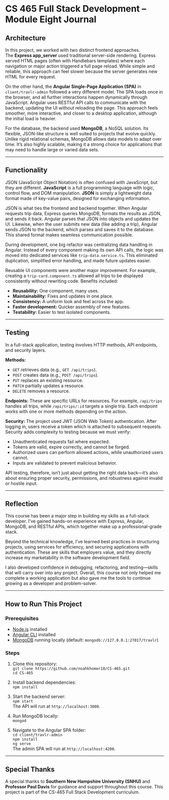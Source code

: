 # CS 465 Full Stack Development – Module Eight Journal

## Architecture
In this project, we worked with two distinct frontend approaches.  
The **Express app_server** used traditional server-side rendering. Express served HTML pages (often with Handlebars templates) where each navigation or major action triggered a full page reload. While simple and reliable, this approach can feel slower because the server generates new HTML for every request.

On the other hand, the **Angular Single-Page Application (SPA)** in `client/travlr-admin` followed a very different model. The SPA loads once in the browser, and all further interactions happen dynamically through JavaScript. Angular uses RESTful API calls to communicate with the backend, updating the UI without reloading the page. This approach feels smoother, more interactive, and closer to a desktop application, although the initial load is heavier.

For the database, the backend used **MongoDB**, a NoSQL solution. Its flexible, JSON-like structure is well suited to projects that evolve quickly. Unlike rigid relational schemas, MongoDB allows data models to adapt over time. It’s also highly scalable, making it a strong choice for applications that may need to handle large or varied data sets.

---

## Functionality
JSON (JavaScript Object Notation) is often confused with JavaScript, but they are different. **JavaScript** is a full programming language with logic, control flow, and DOM manipulation. **JSON** is simply a lightweight data format made of key-value pairs, designed for exchanging information.  

JSON is what ties the frontend and backend together. When Angular requests trip data, Express queries MongoDB, formats the results as JSON, and sends it back. Angular parses that JSON into objects and updates the UI. Likewise, when the user submits new data (like adding a trip), Angular sends JSON to the backend, which parses and saves it to the database. This shared format makes seamless communication possible.

During development, one big refactor was centralizing data handling in Angular. Instead of every component making its own API calls, the logic was moved into dedicated services like `trip-data.service.ts`. This eliminated duplication, simplified error handling, and made future updates easier.  

Reusable UI components were another major improvement. For example, creating a `trip-card.component.ts` allowed all trips to be displayed consistently without rewriting code. Benefits included:
- **Reusability:** One component, many uses.  
- **Maintainability:** Fixes and updates in one place.  
- **Consistency:** A uniform look and feel across the app.  
- **Faster development:** Quicker assembly of new features.  
- **Testability:** Easier to test isolated components.

---

## Testing
In a full-stack application, testing involves HTTP methods, API endpoints, and security layers.

**Methods:**  
- `GET` retrieves data (e.g., `GET /api/trips`).  
- `POST` creates data (e.g., `POST /api/trips`).  
- `PUT` replaces an existing resource.  
- `PATCH` partially updates a resource.  
- `DELETE` removes a resource.

**Endpoints:** These are specific URLs for resources. For example, `/api/trips` handles all trips, while `/api/trips/:id` targets a single trip. Each endpoint works with one or more methods depending on the action.

**Security:** The project used JWT (JSON Web Token) authentication. After logging in, users receive a token which is attached to subsequent requests. Security adds complexity to testing because we must verify:
- Unauthenticated requests fail where expected.  
- Tokens are valid, expire correctly, and cannot be forged.  
- Authorized users can perform allowed actions, while unauthorized users cannot.  
- Inputs are validated to prevent malicious behavior.  

API testing, therefore, isn’t just about getting the right data back—it’s also about ensuring proper security, permissions, and robustness against invalid or hostile input.

---

## Reflection
This course has been a major step in building my skills as a full-stack developer. I’ve gained hands-on experience with Express, Angular, MongoDB, and RESTful APIs, which together make up a professional-grade stack.  

Beyond the technical knowledge, I’ve learned best practices in structuring projects, using services for efficiency, and securing applications with authentication. These are skills that employers value, and they directly increase my marketability in the software development field.  

I also developed confidence in debugging, refactoring, and testing—skills that will carry over into any project. Overall, this course not only helped me complete a working application but also gave me the tools to continue growing as a developer and problem-solver.

---

## How to Run This Project

### Prerequisites
- [Node.js](https://nodejs.org/) installed  
- [Angular CLI](https://angular.io/cli) installed  
- [MongoDB](https://www.mongodb.com/try/download/community) running locally (default: `mongodb://127.0.0.1:27017/travlr`)  

### Steps
1. Clone this repository:  
   `git clone https://github.com/noahkhomer18/CS-465.git`  
   `cd CS-465`

2. Install backend dependencies:  
   `npm install`

3. Start the backend server:  
   `npm start`  
   The API will run at `http://localhost:3000`.

4. Run MongoDB locally:  
   `mongod`

5. Navigate to the Angular SPA folder:  
   `cd client/travlr-admin`  
   `npm install`  
   `ng serve`  
   The admin SPA will run at `http://localhost:4200`.

---

## Special Thanks
A special thanks to **Southern New Hampshire University (SNHU)** and **Professor Paul Davis** for guidance and support throughout this course. This project is part of the CS-465 Full Stack Development curriculum.
